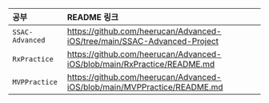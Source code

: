 |공부|README 링크|
|:-|:-|
|`SSAC-Advanced`|https://github.com/heerucan/Advanced-iOS/tree/main/SSAC-Advanced-Project|
|`RxPractice`|https://github.com/heerucan/Advanced-iOS/blob/main/RxPractice/README.md|
|`MVPPractice`|https://github.com/heerucan/Advanced-iOS/blob/main/MVPPractice/README.md|
